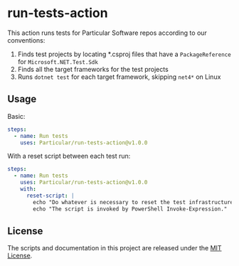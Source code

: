 # run-tests-action

This action runs tests for Particular Software repos according to our conventions:

1. Finds test projects by locating *.csproj files that have a `PackageReference` for `Microsoft.NET.Test.Sdk`
2. Finds all the target frameworks for the test projects
3. Runs `dotnet test` for each target framework, skipping `net4*` on Linux

## Usage

Basic:

```yaml
steps:
  - name: Run tests
    uses: Particular/run-tests-action@v1.0.0
```

With a reset script between each test run:

```yaml
steps:
  - name: Run tests
    uses: Particular/run-tests-action@v1.0.0
    with:
      reset-script: |
        echo "Do whatever is necessary to reset the test infrastructure between runs of each framework"
        echo "The script is invoked by PowerShell Invoke-Expression."
```

## License

The scripts and documentation in this project are released under the [MIT License](LICENSE.md).
